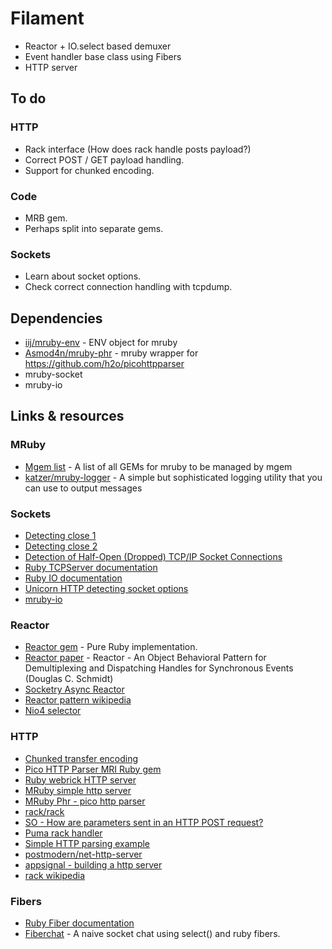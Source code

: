 # Filament

- Reactor + IO.select based demuxer
- Event handler base class using Fibers
- HTTP server

## To do

### HTTP

- Rack interface (How does rack handle posts payload?)
- Correct POST / GET payload handling.
- Support for chunked encoding.

### Code

- MRB gem.
- Perhaps split into separate gems.

### Sockets

- Learn about socket options.
- Check correct connection handling with tcpdump.

## Dependencies

- [iij/mruby-env](https://github.com/iij/mruby-env) - ENV object for mruby
- [Asmod4n/mruby-phr](https://github.com/Asmod4n/mruby-phr) - mruby wrapper for https://github.com/h2o/picohttpparser
- mruby-socket
- mruby-io
 
## Links & resources

### MRuby

- [Mgem list](https://github.com/mruby/mgem-list) - A list of all GEMs for mruby to be managed by mgem
- [katzer/mruby-logger](https://github.com/katzer/mruby-logger) - A simple but sophisticated logging utility that you can use to output messages

### Sockets

- [Detecting close 1](https://stackoverflow.com/questions/2593236/how-to-know-if-the-client-has-terminated-in-sockets#2593286)
- [Detecting close 2](https://stackoverflow.com/questions/151590/how-to-detect-a-remote-side-socket-close)
- [Detection of Half-Open (Dropped) TCP/IP Socket Connections](https://www.codeproject.com/articles/37490/detection-of-half-open-dropped-tcp-ip-socket-conne)
- [Ruby TCPServer documentation](https://ruby-doc.org/stdlib-2.7.0/libdoc/socket/rdoc/TCPServer.html) 
- [Ruby IO documentation](https://ruby-doc.org/core-2.7.0/IO.html#method-c-select)
- [Unicorn HTTP detecting socket options](https://github.com/defunkt/unicorn/blob/17de306edbbf4140df7ec49dbb7e26e59d33c0f9/lib/unicorn/http_request.rb#L156-L183)
- [mruby-io](https://github.com/mruby/mruby/tree/master/mrbgems/mruby-io)


### Reactor

- [Reactor gem](https://github.com/oldmoe/reactor/blob/master/lib/reactor.rb) - Pure Ruby implementation.
- [Reactor paper](http://www.dre.vanderbilt.edu/~schmidt/PDF/reactor-siemens.pdf) - Reactor - An Object Behavioral Pattern for Demultiplexing and Dispatching Handles for Synchronous Events (Douglas C. Schmidt) 
- [Socketry Async Reactor](https://github.com/socketry/async/blob/master/lib/async/reactor.rb)
- [Reactor pattern wikipedia](https://en.wikipedia.org/wiki/Reactor_pattern)
- [Nio4 selector](https://github.com/socketry/nio4r/blob/master/lib/nio/selector.rb)

### HTTP

- [Chunked transfer encoding](https://en.wikipedia.org/wiki/Chunked_transfer_encoding)
- [Pico HTTP Parser MRI Ruby gem](https://github.com/kazeburo/pico_http_parser)
- [Ruby webrick HTTP server](https://github.com/ruby/webrick/blob/master/lib/webrick/httpserver.rb)
- [MRuby simple http server](https://github.com/matsumotory/mruby-simplehttpserver)
- [MRuby Phr - pico http parser](https://github.com/Asmod4n/mruby-phr/blob/master/mrblib/phr.rb)
- [rack/rack](https://github.com/rack/rack)
- [SO - How are parameters sent in an HTTP POST request?](https://stackoverflow.com/questions/14551194/how-are-parameters-sent-in-an-http-post-request)
- [Puma rack handler](https://github.com/puma/puma/blob/master/lib/rack/handler/puma.rb)
- [Simple HTTP parsing example](https://gist.github.com/shtirlic/4136962)
- [postmodern/net-http-server](https://github.com/postmodern/net-http-server)
- [appsignal - building a http server](https://blog.appsignal.com/2016/11/23/ruby-magic-building-a-30-line-http-server-in-ruby.html)
- [rack wikipedia](https://en.wikipedia.org/wiki/Rack_(web_server_interface))

### Fibers

- [Ruby Fiber documentation](https://ruby-doc.org/core-2.7.1/Fiber.html)
- [Fiberchat](https://gist.github.com/pfleidi/835268) - A naive socket chat using select() and ruby fibers.
